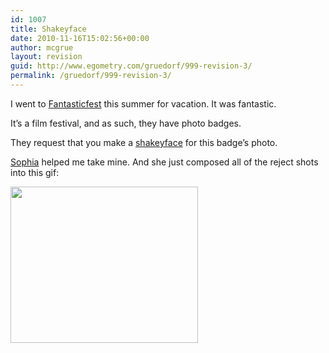 ```yaml
---
id: 1007
title: Shakeyface
date: 2010-11-16T15:02:56+00:00
author: mcgrue
layout: revision
guid: http://www.egometry.com/gruedorf/999-revision-3/
permalink: /gruedorf/999-revision-3/
---
```

I went to <a href=http://www.fantasticfest.com/>Fantasticfest</a> this summer for vacation. It was fantastic.

It&#8217;s a film festival, and as such, they have photo badges.

They request that you make a <a href=http://www.fantasticfest.com/blog/2010/09/zack-carlson-demonstrates-the-art-of-shakey-face/>shakeyface</a> for this badge&#8217;s photo.

<a href=http://sophia-foster-dimino.com/>Sophia</a> helped me take mine. And she just composed all of the reject shots into this gif:

[<img src="http://www.egometry.com/i/2010/11/whataguy.gif" alt="" title="whataguy" width="300" height="250" class="aligncenter size-full wp-image-1005" />](http://www.egometry.com/i/2010/11/whataguy.gif)
